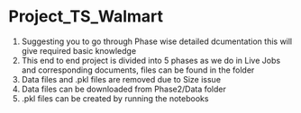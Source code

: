 # Project_TS_Walmart
1. Suggesting you to go through Phase wise detailed dcumentation this will give required basic knowledge
2. This end to end project is divided into 5 phases as we do in Live Jobs and corresponding documents, files can be found in the folder
2. Data files and .pkl files are removed due to Size issue
3. Data files can be downloaded from Phase2/Data folder 
4. .pkl files can be created by running the notebooks 
 
